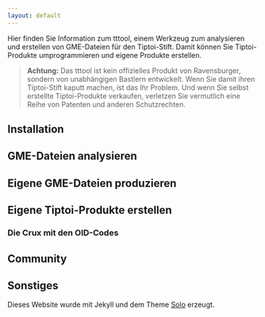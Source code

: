 ```yaml
---
layout: default
---
```


Hier finden Sie Information zum tttool, einem Werkzeug zum analysieren und erstellen von GME-Dateien für den Tiptoi-Stift. Damit können Sie Tiptoi-Produkte umprogrammieren und eigene Produkte erstellen.

> **Achtung:** Das tttool ist kein offizielles Produkt von Ravensburger, sondern von unabhängigen Bastlern entwickelt. Wenn Sie damit ihren Tiptoi-Stift kaputt machen, ist das Ihr Problem. Und wenn Sie selbst erstellte Tiptoi-Produkte verkaufen, verletzen Sie vermutlich eine Reihe von Patenten und anderen Schutzrechten.

## Installation

## GME-Dateien analysieren

## Eigene GME-Dateien produzieren

## Eigene Tiptoi-Produkte erstellen

### Die Crux mit den OID-Codes

## Community

## Sonstiges

Dieses Website wurde mit Jekyll und dem Theme [Solo](http://solo.chibi.io) erzeugt.
